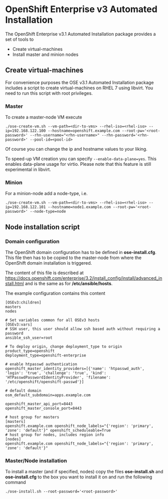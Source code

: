 OpenShift Enterprise v3 Automated Installation
============================
The OpenShift Enterprise v3.1 Automated Installation package provides a set of tools to

 - Create virtual-machines
 - Install master and minion nodes

Create virtual-machines
-------
For convenience purposes the OSE v3.1 Automated Installation package includes a script to create virtual-machines on RHEL 7 using libvirt. You need to run this script with root privileges.
### Master
To create a master-node VM execute
```
./ose-create-vm.sh --vm-path=<dir-to-vms> --rhel-iso=<rhel-iso> --ip=192.168.122.100 --hostname=openshift.example.com --root-pw='<root-password>' --rhn-username="<rhn-username>" --rhn-password='<rhn-password>' --pool-id=<pool-id>
```

Of course you can change the ip and hostname values to your liking.

To speed-up VM creation you can specify ```--enable-data-plane=yes```. This enables data-plane usage for virtio. Please note that this feature is still experimental in libvirt.

### Minion
For a minion-node add a node-type, i.e.
```
./ose-create-vm.sh --vm-path=<dir-to-vms> --rhel-iso=<rhel-iso> --ip=192.168.122.101 --hostname=node1.example.com --root-pw='<root-password>' --node-type=node
```
Node installation script
-------
### Domain configuration
The OpenShift domain configuration has to be defined in **ose-install.cfg**. This file then has to be copied to the master-node from where the OpenShift domain installation is triggered.

The content of this file is described at https://docs.openshift.com/enterprise/3.2/install_config/install/advanced_install.html and is the same as for **/etc/ansible/hosts**.

The example configuration contains this content
```
[OSEv3:children]
masters
nodes

# Set variables common for all OSEv3 hosts
[OSEv3:vars]
# SSH user, this user should allow ssh based auth without requiring a password
ansible_ssh_user=root

# To deploy origin, change deployment_type to origin
product_type=openshift
deployment_type=openshift-enterprise

# enable htpasswd authentication
openshift_master_identity_providers=[{'name': 'htpasswd_auth', 'login': 'true', 'challenge': 'true', 'kind': 'HTPasswdPasswordIdentityProvider', 'filename': '/etc/openshift/openshift-passwd'}]

# default domain
osm_default_subdomain=apps.example.com

openshift_master_api_port=8443
openshift_master_console_port=8443

# host group for masters
[masters]
openshift.example.com openshift_node_labels="{'region': 'primary', 'zone': 'default'}" openshift_scheduleable=True
# host group for nodes, includes region info
[nodes]
openshift.example.com openshift_node_labels="{'region': 'primary', 'zone': 'default'}"
```

### Master/Node installation
To install a master (and if specified, nodes) copy the files **ose-install.sh** and **ose-install.cfg** to the box you want to install it on and run the following command
```
./ose-install.sh --root-password='<root-password>'
```
